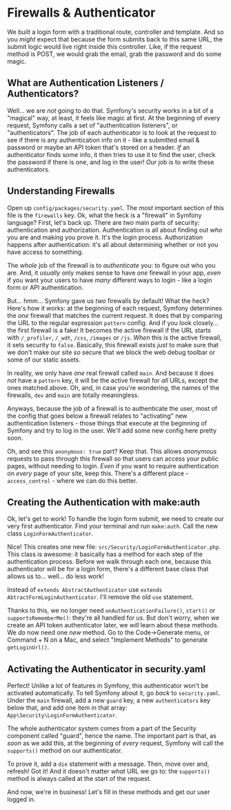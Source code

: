 # Firewalls & Authenticator

We built a login form with a traditional route, controller and template. And so
you *might* expect that because the form submits back to this same URL, the submit
logic would live right inside this controller. Like, if the request method is POST,
we would grab the email, grab the password and do some magic.

## What are Authentication Listeners / Authenticators?

Well... we are *not* going to do that. Symfony's security works in a bit of a
"magical" way, at least, it feels like magic at first. At the beginning of every
request, Symfony calls a set of "authentication listeners", or "authenticators".
The job of each authenticator is to look at the request to see if there is any authentication
info on it - like a submitted email & password or maybe an API token that's stored
on a header. *If* an authenticator finds some info, it then tries to use it to find
the user, check the password if there is one, and log in the user! *Our* job is to
write these authenticators.

## Understanding Firewalls

Open up `config/packages/security.yaml`. The *most* important section of this
file is the `firewalls` key. Ok, what the heck is a "firewall" in Symfony language?
First, let's back up. There are *two* main parts of security: authentication and
authorization. Authentication is all about finding out *who* you are and making
you prove it. It's the login process. Authorization happens after authentication:
it's all about determining whether or not you have access to something.

The *whole* job of the firewall is to *authenticate* you: to figure out who you are.
And, it *usually* only makes sense to have *one* firewall in your app, *even* if
you want your users to have *many* different ways to login - like a login form
or API authentication.

But... hmm... Symfony gave us *two* firewalls by default! What the heck? Here's
how it works: at the beginning of each request, Symfony determines the *one* firewall
that matches the current request. It does that by comparing the URL to the regular
expression `pattern` config. And if you look closely... the first firewall is a fake!
It becomes the active firewall if the URL starts with `/_profiler`, `/_wdt`, `/css`,
`/images` or `/js`. *When* this is the active firewall, it sets security to `false`.
Basically, this firewall exists *just* to make sure that we don't make our site
*so* secure that we block the web debug toolbar or some of our static assets.

In reality, we only have *one* real firewall called `main`. And because it does
*not* have a `pattern` key, it will be the active firewall for *all* URLs, except
the ones matched above. Oh, and, in case you're wondering, the names of the firewalls,
`dev` and `main` are totally meaningless.

Anyways, because the job of a firewall is to authenticate the user, most of the config
that goes below a firewall relates to "activating" new authentication listeners -
those things that execute at the beginning of Symfony and try to log in the user.
We'll add some new config here pretty soon.

Oh, and see this `anonymous: true` part? Keep that. This allows *anonymous* requests
to pass through this firewall so that users can access your public pages, without
needing to login. *Even* if you want to require authentication on *every* page of
your site, keep this. There's a different place - `access_control` - where we can
do this better.

## Creating the Authentication with make:auth

Ok, let's get to work! To handle the login form submit, we need to create our very
first authenticator. Find your terminal and run `make:auth`. Call the new class
`LoginFormAuthenticator`.

Nice! This creates one new file: `src/Security/LoginFormAuthenticator.php`. This
class is awesome: it basically has a method for each step of the authentication
process. Before we walk through each one, because this authenticator will be for
a login form, there's a different base class that allows us to... well... do less
work!

Instead of `extends AbstractAuthenticator` use `extends AbtractFormLoginAuthenticator`.
I'll remove the old `use` statement.

Thanks to this, we no longer need `onAuthenticationFailure()`, `start()` or
`supportsRememberMe()`: they're all handled for us. But don't worry, when we create
an API token authenticator later, we *will* learn about these methods. We *do* now
need one *new* method. Go to the Code->Generate menu, or Command + N on a Mac,
and select "Implement Methods" to generate `getLoginUrl()`.

## Activating the Authenticator in security.yaml

Perfect! Unlike a lot of features in Symfony, this authenticator won't be activated
automatically. To tell Symfony about it, go *back* to `security.yaml`. Under the
`main` firewall, add a new `guard` key, a new `authenticators` key below that,
and add one item in that array: `App\Security\LoginFormAuthenticator`.

The whole authenticator system comes from a part of the Security component called
"guard", hence the name. The important part is that, as *soon* as we add this,
at the beginning of *every* request, Symfony will call the `supports()` method on
our authenticator.

To prove it, add a `die` statement with a message. Then, move over and, refresh!
Got it! And it doesn't matter *what* URL we go to: the `supports()` method is
always called at the start of the request.

And now, we're in business! Let's fill in these methods and get our user logged in.
